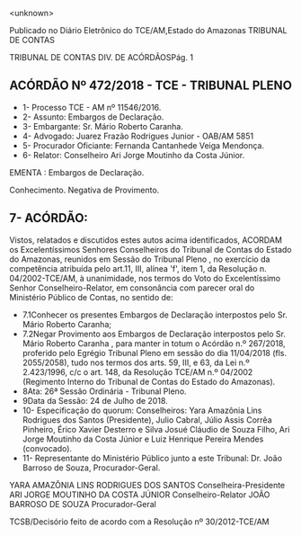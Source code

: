 &lt;unknown&gt;

Publicado  no  Diário Eletrônico do TCE/AM,Estado do Amazonas TRIBUNAL DE CONTAS

TRIBUNAL DE CONTAS DIV. DE  ACÓRDÃOSPág. 1

## ACÓRDÃO Nº 472/2018 - TCE - TRIBUNAL PLENO

- 1- Processo TCE - AM nº 11546/2016.
- 2- Assunto: Embargos de Declaração.
- 3- Embargante: Sr. Mário Roberto Caranha.
- 4- Advogado: Juarez Frazão Rodrigues Junior - OAB/AM 5851
- 5- Procurador Oficiante: Fernanda Cantanhede Veiga Mendonça.
- 6- Relator: Conselheiro Ari Jorge Moutinho da Costa Júnior.

EMENTA : Embargos de Declaração.

Conhecimento. Negativa de Provimento.

## 7- ACÓRDÃO:

Vistos,  relatados  e  discutidos  estes  autos  acima  identificados, ACORDAM os Excelentíssimos  Senhores  Conselheiros  do  Tribunal  de  Contas  do  Estado  do  Amazonas, reunidos em Sessão do Tribunal Pleno , no exercício da competência atribuída pelo art.11, III, alínea 'f', item 1, da Resolução n. 04/2002-TCE/AM, à unanimidade, nos termos do Voto do Excelentíssimo Senhor Conselheiro-Relator, em consonância com parecer oral do Ministério Público de Contas, no sentido de:

- 7.1Conhecer os  presentes  Embargos  de  Declaração  interpostos  pelo Sr. Mário Roberto Caranha;
- 7.2Negar  Provimento aos  Embargos  de  Declaração  interpostos  pelo Sr. Mário Roberto Caranha ,  para  manter in  totum o  Acórdão n.º 267/2018, proferido pelo Egrégio Tribunal Pleno em sessão do dia 11/04/2018 (fls. 2055/2058), tudo nos termos dos arts. 59, III, e 63, da Lei n.º 2.423/1996, c/c o art. 148, da Resolução TCE/AM n.º 04/2002 (Regimento Interno do Tribunal de Contas do Estado do Amazonas).
- 8Ata: 26ª Sessão Ordinária - Tribunal Pleno.
- 9Data da Sessão: 24 de Julho de 2018.
- 10- Especificação  do  quorum: Conselheiros:  Yara  Amazônia  Lins  Rodrigues  dos  Santos (Presidente), Julio Cabral, Júlio Assis Corrêa Pinheiro, Érico Xavier Desterro e Silva Josué Cláudio  de  Souza  Filho,  Ari  Jorge  Moutinho  da  Costa  Júnior  e  Luiz  Henrique  Pereira Mendes (convocado).
- 11- Representante  do  Ministério  Público  junto  a  este  Tribunal: Dr. João  Barroso  de Souza, Procurador-Geral.

YARA AMAZÔNIA LINS RODRIGUES DOS SANTOS Conselheira-Presidente ARI JORGE MOUTINHO DA COSTA JÚNIOR Conselheiro-Relator JOÃO BARROSO DE SOUZA Procurador-Geral

TCSB/Decisório feito de acordo com a Resolução nº 30/2012-TCE/AM